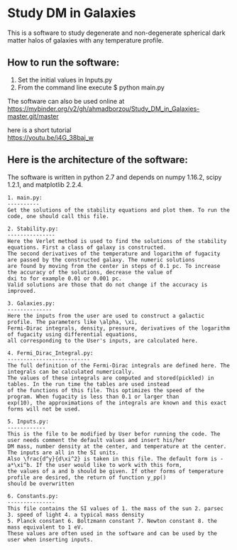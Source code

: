# Study DM in Galaxies
 
This is a software to study degenerate and non-degenerate spherical dark matter halos of galaxies with any temperature profile.

## How to run the software:

1. Set the initial values in Inputs.py
2. From the command line execute 
	$ python main.py
	
The software can also be used online at    
https://mybinder.org/v2/gh/ahmadborzou/Study_DM_in_Galaxies-master.git/master

here is a short tutorial   
https://youtu.be/j4G_38baj_w





## Here is the architecture of the software:
The software is written in python 2.7 and depends on numpy 1.16.2, scipy 1.2.1, and matplotlib 2.2.4.

	1. main.py:
	----------
	Get the solutions of the stability equations and plot them. To run the code, one should call this file. 
	
	2. Stability.py:
	---------------
	Here the Verlet method is used to find the solutions of the stability equations. First a class of galaxy is constructed. 
	The second derivatives of the temperature and logarithm of fugacity are passed by the constructed galaxy. The numeric solutions
	are found by moving from the center in steps of 0.1 pc. To increase the accuracy of the solutions, decrease the value of 
	dxi to for example 0.01 or 0.001 pc. 
	Valid solutions are those that do not change if the accuracy is improved. 
	
	3. Galaxies.py:
	--------------
	Here the inputs from the user are used to construct a galactic profile. The parameters like \alpha, \xi, 
	Fermi-Dirac integrals, density, pressure, derivatives of the logarithm of fugacity using differential equations, 
	all corresponding to the User's inputs, are calculated here. 
	
	4. Fermi_Dirac_Integral.py:
	--------------------------
	The full definition of the Fermi-Dirac integrals are defined here. The integrals can be calculated numerically. 
	The values of these integrals are computed and stored(pickled) in tables. In the run time the tables are used instead 
	of the functions of this file. This optimizes the speed of the program. When fugacity is less than 0.1 or larger than 
	exp(10), the approximations of the integrals are known and this exact forms will not be used. 
	
	5. Inputs.py:
	------------
	This is the file to be modified by User befor running the code. The user needs comment the default values and insert his/her
	DM mass, number density at the center, and temperature at the center. The inputs are all in the SI units. 
	Also \frac{d^y}{d\xi^2} is taken in this file. The default form is -a*\xi^b. If the user would like to work with this form, 
	the values of a and b should be given. If other forms of temperature profile are desired, the return of function y_pp() 
	should be overwritten
	
	6. Constants.py:
	---------------
	This file contains the SI values of 1. the mass of the sun 2. parsec 3. speed of light 4. a typical mass density 
	5. Planck constant 6. Boltzmann constant 7. Newton constant 8. the mass equivalent to 1 eV. 
	These values are often used in the software and can be used by the user when inserting inputs.


